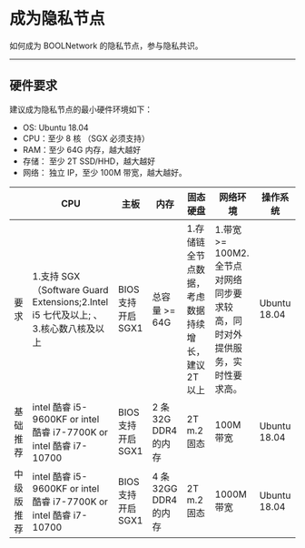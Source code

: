 # 成为隐私节点

如何成为 BOOLNetwork 的隐私节点，参与隐私共识。

---

## 硬件要求

建议成为隐私节点的最小硬件环境如下：

- OS: Ubuntu 18.04
- CPU：至少 8 核 （SGX 必须支持）
- RAM：至少 64G 内存，越大越好
- 存储： 至少 2T SSD/HHD，越大越好
- 网络： 独立 IP，至少 100M 带宽，越大越好。

|            | CPU                                                                               | 主板               | 内存                  | 固态硬盘                                           | 网络环境                                                                   | 操作系统     |
| ---------- | --------------------------------------------------------------------------------- | ------------------ | --------------------- | -------------------------------------------------- | -------------------------------------------------------------------------- | ------------ |
| 要求       | 1.支持 SGX（Software Guard Extensions;2.Intel i5 七代及以上; 、3.核心数八核及以上 | BIOS 支持开启 SGX1 | 总容量 >= 64G         | 1.存储链全节点数据，考虑数据持续增长，建议 2T 以上 | 1.带宽 >= 100M2.全节点对网络同步要求较高，同时对外提供服务，实时性要求高。 | Ubuntu 18.04 |
| 基础推荐   | intel 酷睿 i5-9600KF or intel 酷睿 i7-7700K or intel 酷睿 i7-10700                | BIOS 支持开启 SGX1 | 2 条 32G DDR4 的内存  | 2T m.2 固态                                        | 100M 带宽                                                                  | Ubuntu 18.04 |
| 中级版推荐 | intel 酷睿 i5-9600KF or intel 酷睿 i7-7700K or intel 酷睿 i7-10700                | BIOS 支持开启 SGX1 | 4 条 32GG DDR4 的内存 | 2T m.2 固态                                        | 1000M 带宽                                                                 | Ubuntu 18.04 |
